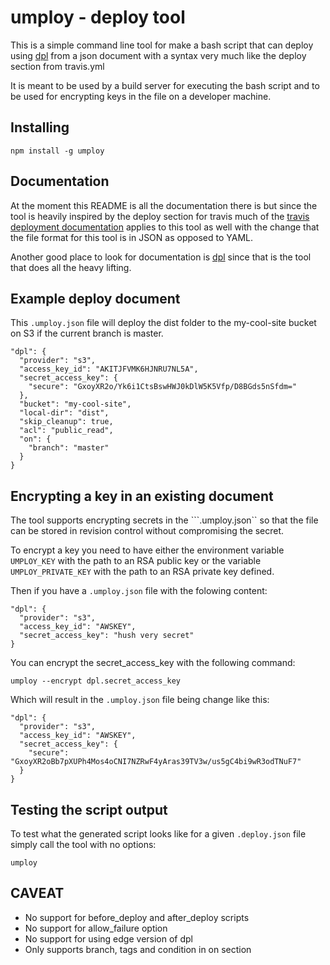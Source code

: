 # umploy - deploy tool

This is a simple command line tool for make a bash script that can deploy using
[dpl][dpl] from a json document with a syntax very
much like the deploy section from travis.yml

It is meant to be used by a build server for executing the bash script and to
be used for encrypting keys in the file on a developer machine.

## Installing

```
npm install -g umploy
```

## Documentation

At the moment this README is all the documentation there is but since the tool
is heavily inspired by the deploy section for travis much of the
[travis deployment documentation][travis-deployment] applies to this tool as
well with the change that the file format for this tool is in JSON as opposed
to YAML.

Another good place to look for documentation is [dpl][dpl] since that is the
tool that does all the heavy lifting.

## Example deploy document

This ```.umploy.json``` file will deploy the dist folder to the my-cool-site
bucket on S3 if the current branch is master.

```
"dpl": {
  "provider": "s3",
  "access_key_id": "AKITJFVMK6HJNRU7NL5A",
  "secret_access_key": {
    "secure": "GxoyXR2o/Yk6i1CtsBswHWJ0kDlW5K5Vfp/D8BGds5nSfdm="
  },
  "bucket": "my-cool-site",
  "local-dir": "dist",
  "skip_cleanup": true,
  "acl": "public_read",
  "on": {
    "branch": "master"
  }
}
```


## Encrypting a key in an existing document

The tool supports encrypting secrets in the ```.umploy.json`` so that the file can be stored in revision control without compromising the secret.

To encrypt a key you need to have either the environment variable ```UMPLOY_KEY``` with the path to an RSA public key or the variable ```UMPLOY_PRIVATE_KEY``` with the path to an RSA private key defined.

Then if you have a ```.umploy.json``` file with the folowing content:

```
"dpl": {
  "provider": "s3",
  "access_key_id": "AWSKEY",
  "secret_access_key": "hush very secret"
}
```

You can encrypt the secret_access_key with the following command:

```
umploy --encrypt dpl.secret_access_key
```


Which will result in the ```.umploy.json``` file being change like this:

```
"dpl": {
  "provider": "s3",
  "access_key_id": "AWSKEY",
  "secret_access_key": {
    "secure": "GxoyXR2oBb7pXUPh4Mos4oCNI7NZRwF4yAras39TV3w/us5gC4bi9wR3odTNuF7"
  }
}
```

## Testing the script output

To test what the generated script looks like for a given ```.deploy.json```
file simply call the tool with no options:

```
umploy
```

## CAVEAT

* No support for before_deploy and after_deploy scripts
* No support for allow_failure option
* No support for using edge version of dpl
* Only supports branch, tags and condition in on section

[dpl]: https://github.com/travis-ci/dpl
[travis-deployment]: http://docs.travis-ci.com/user/deployment/ "travis deployment documentation"